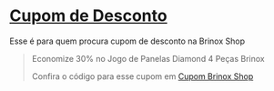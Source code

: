 # [Cupom de Desconto](https://github.com/CupomDeDesconto/Promocoes/blob/main/README.md)
Esse é para quem procura cupom de desconto na Brinox Shop
<blockquote cite="https://asasdodesconto.com/desconto/economize-30-no-jogo-de-panelas-diamond-4-pecas-brinox-2181811"><p>Economize 30% no Jogo de Panelas Diamond 4 Peças Brinox</p><footer>Confira o código para esse cupom em <a href="https://asasdodesconto.com/desconto/economize-30-no-jogo-de-panelas-diamond-4-pecas-brinox-2181811">Cupom Brinox Shop</a></footer></blockquote>